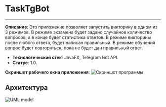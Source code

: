# TaskTgBot
----------------
**Описание**:  Это приложение позволяет запустить викторину в одном из 3 режимов. В режиме экзамена будет задано случайное количество вопросов, а в конце будет статистика ответов. В режиме викторины после любого ответа, будет написан правильный. В режиме обучения вопрос будет повторяться, пока не будет дан правильный ответ.
 - **Технологический стек**: JavaFX, Telegram Bot API.
 - **Статус**:  1.0.

**Скриншот рабочего окна приложения**:
![Скриншот программы](https://github.com/user-attachments/assets/ee6db3f0-b313-488e-b884-346134ca81da)

## Архитектура
![UML model](https://github.com/user-attachments/assets/3d522ccc-1df9-4db6-a97b-c4bada68c7cf)
